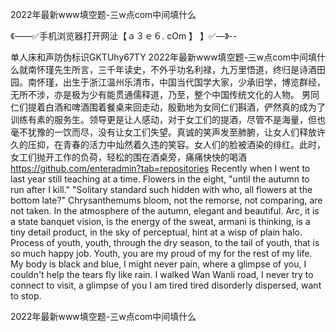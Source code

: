 2022年最新www填空题-三w点com中间填什么

《——✅手机浏览器打开网沚【ａ３ｅ６. cOm 】 】✅—》--

单人床和声防伪标识GKTUhy67TY
2022年最新www填空题-三w点com中间填什么就南怀瑾先生所言，三千年读史，不外乎功名利禄，九万里悟道，终归是诗酒田园。南怀瑾，出生于浙江温州乐清市，中国当代国学大家，少承旧学，博览群经，无所不涉，亦是极为少有能贯通儒释道，乃至，整个中国传统文化的人物。
男同仁们提着白酒和啤酒围着餐桌来回走动，殷勤地为女同仁们斟酒，俨然真的成为了训练有素的服务生。领导更是让人感动，对于女工们的提酒，尽管不是海量，但也毫不犹豫的一饮而尽，没有让女工们失望。真诚的笑声发至肺腑，让女人们释放许久的压抑，在青春的活力中灿然着久违的笑容。女人们的脸被酒染的绯红。此时，女工们抛开工作的负荷，轻松的围在酒桌旁，痛痛快快的喝酒
https://github.com/enteradmin?tab=repositories
Recently when I went to last year still teaching at a time.
Flowers in the eight, "until the autumn to run after I kill."
"Solitary standard such hidden with who, all flowers at the bottom late?"
Chrysanthemums bloom, not the remorse, not comparing, are not taken.
In the atmosphere of the autumn, elegant and beautiful.
Arc, it is a state banquet vision, is the energy of the sweat, armani is thinking, is a tiny detail product, in the sky of perceptual, hint at a wisp of plain halo.
Process of youth, youth, through the dry season, to the tail of youth, that is so much happy job.
Youth, you are my proud of my for the rest of my life.
My body is black and blue, I might never pain, where a glimpse of you, I couldn't help the tears fly like rain.
I walked Wan Wanli road, I never try to connect to visit, a glimpse of you I am tired tired disorderly dispersed, want to stop.




2022年最新www填空题-三w点com中间填什么
